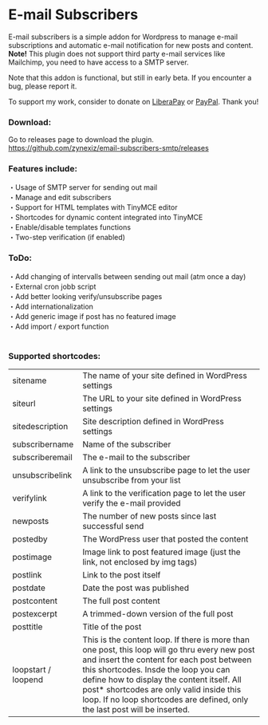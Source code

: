 # E-mail Subscribers
E-mail subscribers is a simple addon for Wordpress to manage e-mail subscriptions and automatic e-mail notification for new posts and content. <strong>Note!</strong> This plugin does not support third party e-mail services like Mailchimp, you need to have access to a SMTP server.

Note that this addon is functional, but still in early beta. If you encounter a bug, please report it.

To support my work, consider to donate on <a href="https://liberapay.com/zynex">LiberaPay</a> or <a href="https://www.paypal.com/pools/c/8ldXVJfKHq">PayPal</a>. Thank you!

### Download:
Go to releases page to download the plugin.
https://github.com/zynexiz/email-subscribers-smtp/releases

### Features include:
・Usage of SMTP server for sending out mail<br>
・Manage and edit subscribers<br>
・Support for HTML templates with TinyMCE editor<br>
・Shortcodes for dynamic content integrated into TinyMCE<br>
・Enable/disable templates functions<br>
・Two-step verification (if enabled)<br>

### ToDo:
・Add changing of intervalls between sending out mail (atm once a day)<br>
・External cron jobb script<br>
・Add better looking verify/unsubscribe pages<br>
・Add internationalization<br>
・Add generic image if post has no featured image<br>
・Add import / export function<br>
<br>

### Supported shortcodes:
<table>
  <tr>
    <td>sitename</td>
    <td>The name of your site defined in WordPress settings</td>
  </tr>
  <tr>
      <td>siteurl</td>
      <td>The URL to your site defined in WordPress settings</td>
  </tr>
  <tr>
      <td>sitedescription</td>
      <td>Site description defined in WordPress settings</td>
  </tr>
  <tr>
      <td>subscribername</td>
      <td>Name of the subscriber</td>
  </tr>
  <tr>
      <td>subscriberemail</td>
      <td>The e-mail to the subscriber</td>
  </tr>
  <tr>
      <td>unsubscribelink</td>
      <td>A link to the unsubscribe page to let the user unsubscribe from your list</td>
  </tr>
  <tr>
      <td>verifylink</td>
      <td>A link to the verification page to let the user verify the e-mail provided</td>
  </tr>
	<tr>
      <td>newposts</td>
      <td>The number of new posts since last successful send</td>
  </tr>
	<tr>
      <td>postedby</td>
      <td>The WordPress user that posted the content</td>
  </tr>
	<tr>
      <td>postimage</td>
      <td>Image link to post featured image (just the link, not enclosed by img tags)</td>
  </tr>
	<tr>
      <td>postlink</td>
      <td>Link to the post itself</td>
  </tr>
	<tr>
		<td>postdate</td>
		<td>Date the post was published</td>
	</tr>
	<tr>
		<td>postcontent</td>
		<td>The full post content</td>
	</tr>
	<tr>
    <td>postexcerpt</td>
    <td>A trimmed-down version of the full post</td>
  </tr>
	<tr>
    <td>posttitle</td>
    <td>Title of the post</td>
  </tr>
	<tr>
    <td>loopstart / loopend</td>
    <td>This is the content loop. If there is more than one post, this loop will go thru every new post and insert the content for each post between this shortcodes. Insde the loop you can define how to display the content itself. All post* shortcodes are only valid inside this loop. If no loop shortcodes are defined, only the last post will be inserted.</td>
  </tr>
</table>
